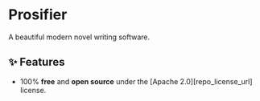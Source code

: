 # Prosifier

A beautiful modern novel writing software.

## ✨ Features

- 100% **free** and **open source** under the [Apache 2.0][repo_license_url] license.
